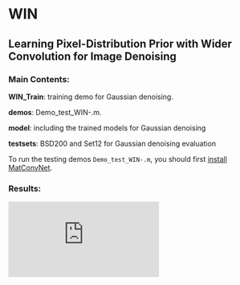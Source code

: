 # WIN
## Learning Pixel-Distribution Prior with Wider Convolution for Image Denoising

### Main Contents:

**WIN_Train**: training demo for Gaussian denoising.

**demos**:  Demo_test_WIN-.m.

**model**: including the trained models for Gaussian denoising 

**testsets**: BSD200 and Set12 for Gaussian denoising evaluation

To run the testing demos `Demo_test_WIN-.m`, you should first [install](http://www.vlfeat.org/matconvnet/install/) [MatConvNet](http://www.vlfeat.org/matconvnet/).


### Results:

![First One image from BSD200-test with noise level=10 ](https://github.com/cswin/WIN/blob/master/figure/10321_10.pdf)


